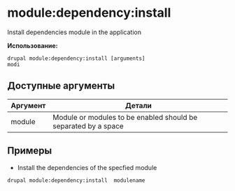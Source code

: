 # module:dependency:install
Install dependencies module in the application

**Использование:**
```
drupal module:dependency:install [arguments]
modi
```

## Доступные аргументы
Аргумент | Детали
---------|-------------
module | Module or modules to be enabled should be separated by a space

## Примеры
* Install the dependencies of the specfied module
```
drupal module:dependency:install  modulename
```
